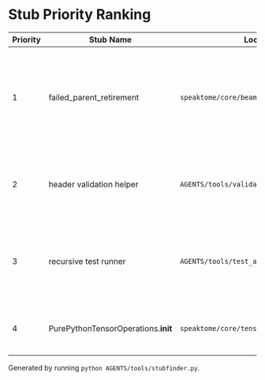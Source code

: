 # Stub Priority Ranking

| Priority | Stub Name | Location | Rationale |
| --- | --- | --- | --- |
| 1 | failed_parent_retirement | `speaktome/core/beam_search.py:449` | Without handling failed parents, the beam search may waste compute and memory, potentially affecting accuracy. |
| 2 | header validation helper | `AGENTS/tools/validate_headers.py:19` | Ensures documentation and test stubs are present for every class, improving code quality. |
| 3 | recursive test runner | `AGENTS/tools/test_all_headers.py:20` | Would automate header-based tests across faculty tiers but not currently blocking. |
| 4 | PurePythonTensorOperations.__init__ | `speaktome/core/tensor_abstraction.py:478` | Placeholder for future configuration; minimal impact today. |

Generated by running `python AGENTS/tools/stubfinder.py`.

